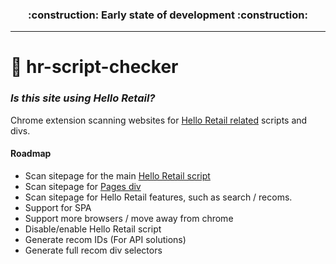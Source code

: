 <h3 align="center">:construction: Early state of development :construction:</h3>

---

# :shaved_ice: hr-script-checker
### *Is this site using Hello Retail?* 
Chrome extension scanning websites for [Hello Retail related](https://support.helloretail.com/t/83htvh3) scripts and divs. 

#### Roadmap

* Scan sitepage for the main [Hello Retail script](https://support.helloretail.com/t/83htvh3)
* Scan sitepage for [Pages div](https://support.helloretail.com/t/q6h5hsj/how-to-set-up-pages#advanced-syntax)
* Scan sitepage for Hello Retail features, such as search / recoms. 
* Support for SPA
* Support more browsers / move away from chrome 
* Disable/enable Hello Retail script 
* Generate recom IDs (For API solutions)
* Generate full recom div selectors 
